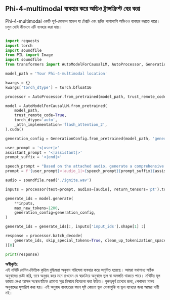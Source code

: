 ## **Phi-4-multimodal ব্যবহার করে অডিও ট্রান্সক্রিপ্ট বের করা**

Phi-4-multimodal একটি পূর্ণ-মোডাল মডেল যা টেক্সট এবং ছবির পাশাপাশি অডিওও ব্যবহার করতে পারে। চলুন দেখি কীভাবে এটি ব্যবহার করা যায়। 

```python

import requests
import torch
import soundfile
from PIL import Image
import soundfile
from transformers import AutoModelForCausalLM, AutoProcessor, GenerationConfig,pipeline,AutoTokenizer

model_path = 'Your Phi-4-multimodal location'

kwargs = {}
kwargs['torch_dtype'] = torch.bfloat16

processor = AutoProcessor.from_pretrained(model_path, trust_remote_code=True)

model = AutoModelForCausalLM.from_pretrained(
    model_path,
    trust_remote_code=True,
    torch_dtype='auto',
    _attn_implementation='flash_attention_2',
).cuda()

generation_config = GenerationConfig.from_pretrained(model_path, 'generation_config.json')

user_prompt = '<|user|>'
assistant_prompt = '<|assistant|>'
prompt_suffix = '<|end|>'

speech_prompt = "Based on the attached audio, generate a comprehensive text transcription of the spoken content."
prompt = f'{user_prompt}<|audio_1|>{speech_prompt}{prompt_suffix}{assistant_prompt}'

audio = soundfile.read('./ignite.wav')

inputs = processor(text=prompt, audios=[audio], return_tensors='pt').to('cuda:0')

generate_ids = model.generate(
    **inputs,
    max_new_tokens=1200,
    generation_config=generation_config,
)

generate_ids = generate_ids[:, inputs['input_ids'].shape[1] :]

response = processor.batch_decode(
    generate_ids, skip_special_tokens=True, clean_up_tokenization_spaces=False
)[0]

print(response)


```

**অস্বীকৃতি**:  
এই নথিটি মেশিন-ভিত্তিক কৃত্রিম বুদ্ধিমত্তা অনুবাদ পরিষেবা ব্যবহার করে অনূদিত হয়েছে। আমরা যথাসাধ্য সঠিক অনুবাদের চেষ্টা করি, তবে অনুগ্রহ করে মনে রাখবেন যে স্বয়ংক্রিয় অনুবাদে ভুল বা অসঙ্গতি থাকতে পারে। নথিটির মূল ভাষায় লেখা আসল সংস্করণটিকে প্রামাণ্য সূত্র হিসাবে বিবেচনা করা উচিত। গুরুত্বপূর্ণ তথ্যের জন্য, পেশাদার মানব অনুবাদের সুপারিশ করা হয়। এই অনুবাদ ব্যবহারের ফলে সৃষ্ট কোনো ভুল বোঝাবুঝি বা ভুল ব্যাখ্যার জন্য আমরা দায়ী নই।